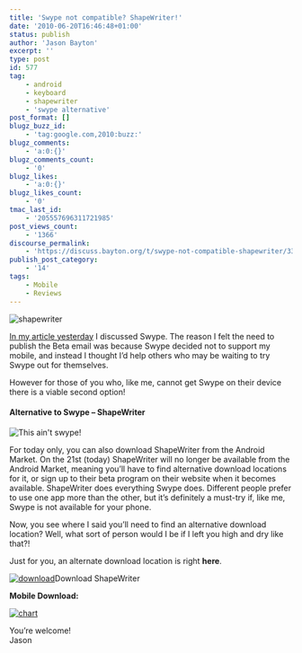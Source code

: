 ```yaml
---
title: 'Swype not compatible? ShapeWriter!'
date: '2010-06-20T16:46:48+01:00'
status: publish
author: 'Jason Bayton'
excerpt: ''
type: post
id: 577
tag:
    - android
    - keyboard
    - shapewriter
    - 'swype alternative'
post_format: []
blugz_buzz_id:
    - 'tag:google.com,2010:buzz:'
blugz_comments:
    - 'a:0:{}'
blugz_comments_count:
    - '0'
blugz_likes:
    - 'a:0:{}'
blugz_likes_count:
    - '0'
tmac_last_id:
    - '205557696311721985'
post_views_count:
    - '1366'
discourse_permalink:
    - 'https://discuss.bayton.org/t/swype-not-compatible-shapewriter/337'
publish_post_category:
    - '14'
tags:
    - Mobile
    - Reviews
---
```

![shapewriter](https://cdn.bayton.org/uploads/2010/06/iphone-icon-168x300.jpg "iphone-icon")

[In my article yesterday](/2010/06/dont-wait-get-swype-now/) I discussed Swype. The reason I felt the need to publish the Beta email was because Swype decided not to support my mobile, and instead I thought I’d help others who may be waiting to try Swype out for themselves.

However for those of you who, like me, cannot get Swype on their device there is a viable second option!

#### Alternative to Swype – ShapeWriter

![This ain't swype!](https://cdn.bayton.org/uploads/2010/06/android-simulator-149x300.jpg "android-simulator")

For today only, you can also download ShapeWriter from the Android Market. On the 21st (today) ShapeWriter will no longer be available from the Android Market, meaning you’ll have to find alternative download locations for it, or sign up to their beta program on their website when it becomes available. ShapeWriter does everything Swype does. Different people prefer to use one app more than the other, but it’s definitely a must-try if, like me, Swype is not available for your phone.

Now, you see where I said you’ll need to find an alternative download location? Well, what sort of person would I be if I left you high and dry like that?!

Just for you, an alternate download location is right **here**.

[![download](https://cdn.bayton.org/uploads/2010/06/download_grafik-ii.jpg "download_grafik-ii")](https://cdn.bayton.org/download/com.shapewriter.android.softkeyboard.apk)Download ShapeWriter

**Mobile Download:** 

[![](https://cdn.bayton.org/uploads/2010/06/chart.png "chart")](https://cdn.bayton.org/uploads/2010/06/chart.png)

You’re welcome!  
Jason